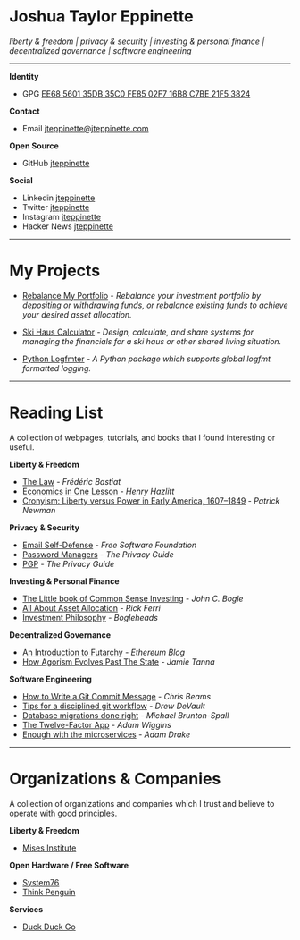 # Joshua Taylor Eppinette

_liberty & freedom | privacy & security | investing & personal finance |
decentralized governance | software engineering_

---

**Identity**

- GPG [EE68 5601 35DB 35C0 FE85 02F7 16B8 C7BE 21F5 3824](http://pgp.mit.edu/pks/lookup?op=vindex&fingerprint=on&search=0x16B8C7BE21F53824)

**Contact**

- Email [jteppinette@jteppinette.com](mailto:jteppinette@jteppinette.com)

**Open Source**

- GitHub [jteppinette](https://github.com/jteppinette)

**Social**

- Linkedin [jteppinette](https://www.linkedin.com/in/jteppinette/)
- Twitter [jteppinette](https://twitter.com/jteppinette)
- Instagram [jteppinette](https://instagram.com/jteppinette)
- Hacker News [jteppinette](https://news.ycombinator.com/user?id=jteppinette)

---

# My Projects

- [Rebalance My Portfolio](https://rebalance-my-portfolio.com) _- Rebalance your
  investment portfolio by depositing or withdrawing funds, or rebalance existing
  funds to achieve your desired asset allocation._

- [Ski Haus Calculator](https://ski-haus-calculator.pages.dev) _- Design,
  calculate, and share systems for managing the financials for a ski haus or
  other shared living situation._

- [Python Logfmter](https://github.com/jteppinette/python-logfmter/) _- A Python
  package which supports global logfmt formatted logging._

---

# Reading List

A collection of webpages, tutorials, and books that I found interesting or
useful.

**Liberty & Freedom**

- [The Law](http://bastiat.org/en/the_law.html) _- Frédéric Bastiat_
- [Economics in One Lesson](https://mises.org/library/economics-one-lesson) _- Henry Hazlitt_
- [Cronyism: Liberty versus Power in Early America, 1607–1849](https://mises.org/library/cronyism-liberty-versus-power-early-america-1607-1849) _- Patrick Newman_

**Privacy & Security**

- [Email Self-Defense](https://emailselfdefense.fsf.org/en/) _- Free Software Foundation_
- [Password Managers](https://theprivacyguide.org/tutorials/password-managers.html) _- The Privacy Guide_
- [PGP](https://theprivacyguide.org/tutorials/pgp.html) _- The Privacy Guide_

**Investing & Personal Finance**

- [The Little book of Common Sense Investing](https://en.wikipedia.org/wiki/The_Little_Book_of_Common_Sense_Investing) _- John C. Bogle_
- [All About Asset Allocation](https://rickferri.com/books/all-about-asset-allocation/) _- Rick Ferri_
- [Investment Philosophy](https://www.bogleheads.org/wiki/Bogleheads®_investment_philosophy) _- Bogleheads_

**Decentralized Governance**

- [An Introduction to Futarchy](https://blog.ethereum.org/2014/08/21/introduction-futarchy/) _- Ethereum Blog_
- [How Agorism Evolves Past The State](https://how-agorism-evolves-past-the-state-19.webself.net) _- Jamie Tanna_

**Software Engineering**

- [How to Write a Git Commit Message](https://chris.beams.io/posts/git-commit/) _- Chris Beams_
- [Tips for a disciplined git workflow](https://drewdevault.com/2019/02/25/Using-git-with-discipline.html) _- Drew DeVault_
- [Database migrations done right](https://www.brunton-spall.co.uk/post/2014/05/06/database-migrations-done-right/) _- Michael Brunton-Spall_
- [The Twelve-Factor App](https://12factor.net) _- Adam Wiggins_
- [Enough with the microservices](https://adamdrake.com/enough-with-the-microservices.html) _- Adam Drake_

---

# Organizations & Companies

A collection of organizations and companies which I trust and believe to operate
with good principles.

**Liberty & Freedom**

- [Mises Institute](https://mises.org/about-mises/what-is-the-mises-Institute)

**Open Hardware / Free Software**

- [System76](https://system76.com/)
- [Think Penguin](https://www.thinkpenguin.com/)

**Services**

- [Duck Duck Go](https://duckduckgo.com)
